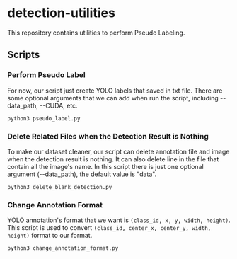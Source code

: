 # detection-utilities
This repository contains utilities to perform Pseudo Labeling. 

## Scripts

### Perform Pseudo Label
For now, our script just create YOLO labels that saved in txt file.
There are some optional arguments that we can add when run the script, including --data_path, --CUDA, etc.

`python3 pseudo_label.py`

### Delete Related Files when the Detection Result is Nothing
To make our dataset cleaner, our script can delete annotation file and image when the detection result is nothing. 
It can also delete line in the file that contain all the image's name.
In this script there is just one optional argument (--data_path), the default value is "data". 

`python3 delete_blank_detection.py`

### Change Annotation Format
YOLO annotation's format that we want is `(class_id, x, y, width, height)`. This script is used to convert `(class_id, center_x, center_y, width, height)` format to our format.

`python3 change_annotation_format.py`
